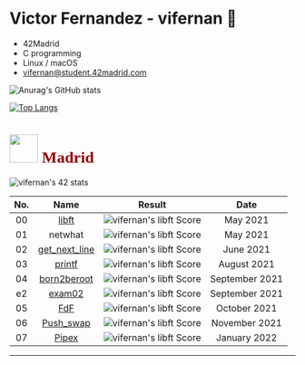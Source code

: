 ### <h1>Victor Fernandez - vifernan 🤖 </h1>

<!-- ![42 Profile Card](https://1337-readme.vercel.app/api/profile?cursus=42&dark=true&login=vifernan) -->

<!--
**vifernan42/vifernan42** is a ✨ _special_ ✨ repository because its `README.md` (this file) appears on your GitHub profile.

Here are some ideas to get you started:

- 🔭 I’m currently working on ...
- 🌱 I’m currently learning ...
- 👯 I’m looking to collaborate on ...
- 🤔 I’m looking for help with ...
- 💬 Ask me about ...
- 📫 How to reach me: ...
- 😄 Pronouns: ...
- ⚡ Fun fact: ...
# <h1 style="color:#950104; font-family: poppins;"> <img src="https://raw.githubusercontent.com/kube/vscode-42header/master/42.png" width=50> Madrid Telefónica Student </h1>
-->

- 42Madrid
- C programming
- Linux / macOS
- [vifernan@student.42madrid.com](mailto:vifernan@student.42madrid.com?subject=[GitHub]%20-)

![Anurag's GitHub stats](https://github-readme-stats.vercel.app/api?username=vifernan42&show_icons=true&theme=radical)

[![Top Langs](https://github-readme-stats.vercel.app/api/top-langs/?username=vifernan42&theme=radical)](https://github.com/anuraghazra/github-readme-stats)

### <h1 style="color:#950104; font-family: poppins;"> <img src="https://raw.githubusercontent.com/kube/vscode-42header/master/42.png" width=50> Madrid</h1>

![vifernan's 42 stats](https://badge42.herokuapp.com/api/stats/vifernan?darkmode=true&cursus=42cursus)

|  No.  |			Name				| Result | Date |
|:-----:|:---------------:|:------:|:----:|
|  00  |[libft](https://github.com/vifernan42/libft)						          | ![vifernan's libft Score](https://badge42.herokuapp.com/api/project/vifernan/Libft) | May 2021 |
|  01  |netwhat     			          | ![vifernan's libft Score](https://badge42.herokuapp.com/api/project/vifernan/netwhat) | May 2021 |
|  02  |[get_next_line](https://github.com/vifernan42/get_next_line)			          | ![vifernan's libft Score](https://badge42.herokuapp.com/api/project/vifernan/get_next_line) | June 2021 |
|  03  |[printf](https://github.com/vifernan42/ft_printf)        		          | ![vifernan's libft Score](https://badge42.herokuapp.com/api/project/vifernan/ft_printf) | August 2021 |
|  04  |[born2beroot](https://github.com/vifernan42/Born2BeRoot)    		          | ![vifernan's libft Score](https://badge42.herokuapp.com/api/project/vifernan/Born2beroot) | September 2021 |
|  e2  |[exam02](https://github.com/vifernan42/exam02)    		          | ![vifernan's libft Score](https://badge42.herokuapp.com/api/project/vifernan/Exam%20Rank%2002) | September 2021 |
|  05  |[FdF](https://github.com/vifernan42/FdF)           		          | ![vifernan's libft Score](https://badge42.herokuapp.com/api/project/vifernan/FdF) |October 2021 |
|  06  |[Push_swap](https://github.com/vifernan42/push_swap)           		          | ![vifernan's libft Score](https://badge42.herokuapp.com/api/project/vifernan/push_swap) |November 2021 |
|  07  |[Pipex](https://github.com/vifernan42/pipex)           		          | ![vifernan's libft Score](https://badge42.herokuapp.com/api/project/vifernan/pipex) |January 2022 |


---

